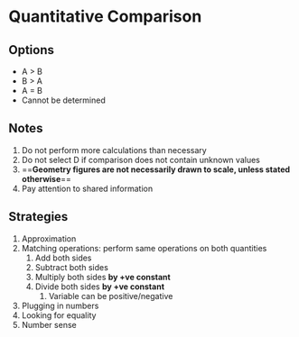 # Quantitative Comparison

## Options

- A > B
- B > A
- A = B
- Cannot be determined

## Notes

1. Do not perform more calculations than necessary
2. Do not select D if comparison does not contain unknown values
3. ==**Geometry figures are not necessarily drawn to scale, unless stated otherwise**==
4. Pay attention to shared information

## Strategies

1. Approximation
2. Matching operations: perform same operations on both quantities
   1. Add both sides
   2. Subtract both sides
   3. Multiply both sides **by +ve constant**
   4. Divide both sides **by +ve constant**
      1. Variable can be positive/negative
3. Plugging in numbers
4. Looking for equality
5. Number sense